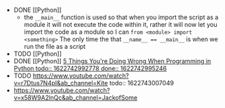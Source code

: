 - DONE [[Python]]
	- the `__main__` function is used so that when you import the script as a module it will not execute the code within it, rather it will now let you import the code as a module so I can `from <module> import <something>` The only time the that `__name__ == __main__` is when we run the file as a script
- TODO [[Python]]
- DONE [[Python]] [5 Things You're Doing Wrong When Programming in Python
  todo:: 1622742992778
  done:: 1622742995246
  ](https://www.youtube.com/watch?v=fMRzuwlqfzs&ab_channel=JackofSome)
- TODO https://www.youtube.com/watch?v=r7Dtus7N4pI&ab_channel=Kite
  todo:: 1622743007049
- https://www.youtube.com/watch?v=x58W9A2lnQc&ab_channel=JackofSome